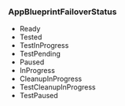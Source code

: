 ### AppBlueprintFailoverStatus
- Ready
- Tested
- TestInProgress
- TestPending
- Paused
- InProgress
- CleanupInProgress
- TestCleanupInProgress
- TestPaused
